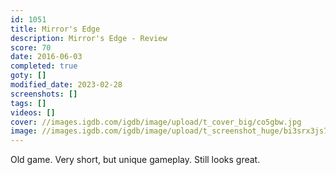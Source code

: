```yaml
---
id: 1051
title: Mirror's Edge
description: Mirror's Edge - Review
score: 70
date: 2016-06-03
completed: true
goty: []
modified_date: 2023-02-28
screenshots: []
tags: []
videos: []
cover: //images.igdb.com/igdb/image/upload/t_cover_big/co5gbw.jpg
image: //images.igdb.com/igdb/image/upload/t_screenshot_huge/bi3srx3js7stmhptq0vp.jpg
---
```

Old game. Very short, but unique gameplay. Still looks great.